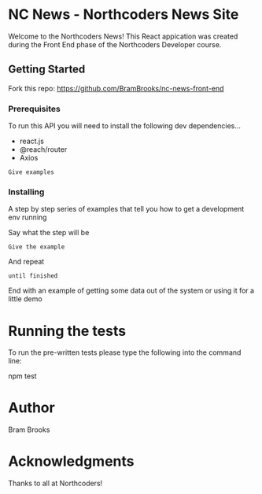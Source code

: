 # NC News - Northcoders News Site

Welcome to the Northcoders News! This React appication was created during the Front End phase of the Northcoders Developer course.

## Getting Started

Fork this repo: https://github.com/BramBrooks/nc-news-front-end

### Prerequisites

To run this API you will need to install the following dev dependencies...

- react.js
- @reach/router
- Axios

```
Give examples
```

### Installing

A step by step series of examples that tell you how to get a development env running

Say what the step will be

```
Give the example
```

And repeat

```
until finished
```

End with an example of getting some data out of the system or using it for a little demo

# Running the tests

To run the pre-written tests please type the following into the command line:

npm test

# Author

Bram Brooks

# Acknowledgments

Thanks to all at Northcoders!
